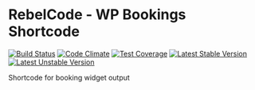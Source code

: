 # RebelCode - WP Bookings Shortcode

[![Build Status](https://travis-ci.org/RebelCode/rcmod-wp-bookings-shortcode.svg?branch=develop)](https://travis-ci.org/RebelCode/rcmod-wp-bookings-shortcode)
[![Code Climate](https://codeclimate.com/github/RebelCode/rcmod-wp-bookings-shortcode/badges/gpa.svg)](https://codeclimate.com/github/RebelCode/rcmod-wp-bookings-shortcode)
[![Test Coverage](https://codeclimate.com/github/RebelCode/rcmod-wp-bookings-shortcode/badges/coverage.svg)](https://codeclimate.com/github/RebelCode/rcmod-wp-bookings-shortcode/coverage)
[![Latest Stable Version](https://poser.pugx.org/rebelcode/rcmod-wp-bookings-shortcode/version)](https://packagist.org/packages/rebelcode/rcmod-wp-bookings-shortcode)
[![Latest Unstable Version](https://poser.pugx.org/rebelcode/rcmod-wp-bookings-shortcode/v/unstable)](https://packagist.org/packages/rebelcode/rcmod-wp-bookings-shortcode)

Shortcode for booking widget output
